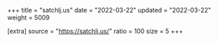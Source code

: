 +++
title = "satchlj.us"
date = "2022-03-22"
updated = "2022-03-22"
weight = 5009

[extra]
source = "https://satchlj.us/"
ratio = 100
size = 5
+++
